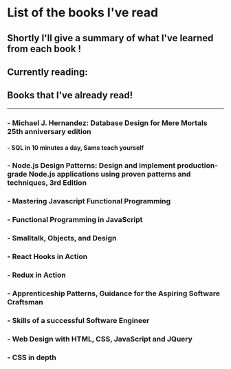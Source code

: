 # List of the books I've read

## Shortly I'll give a summary of what I've learned from each book !

## Currently reading: 



## Books that I've already read!

-----

### - Michael J. Hernandez: Database Design for Mere Mortals 25th anniversary edition
#### - SQL in 10 minutes a day, Sams teach yourself
### - Node.js Design Patterns: Design and implement production-grade Node.js applications using proven patterns and techniques, 3rd Edition
### - Mastering Javascript Functional Programming
### - Functional Programming in JavaScript
### - Smalltalk, Objects, and Design
### - React Hooks in Action
### - Redux in Action
### - Apprenticeship Patterns, Guidance for the Aspiring Software Craftsman
### - Skills of a successful Software Engineer
### - Web Design with HTML, CSS, JavaScript and JQuery
### - CSS in depth

